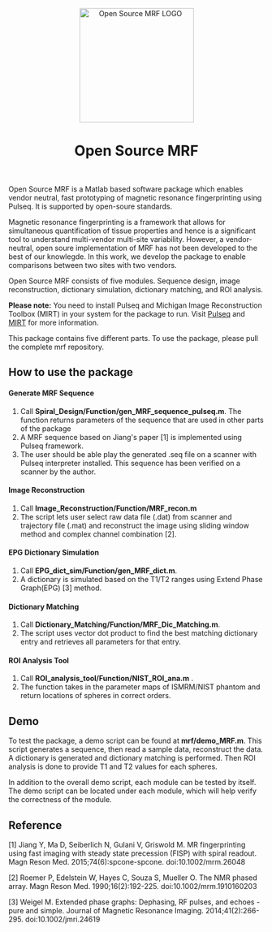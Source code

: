 <p align="center"> <a>
    <img title="Open Source MRF LOGO" src="https://github.com/imr-framework/imr-framework.github.io/blob/master/img/portfolio/mrf.png" width="225">
  </a></p>
<h1 align="center"> Open Source MRF </h1> <br>

Open Source MRF is a Matlab based software package which enables vendor neutral, fast prototyping of magnetic resonance fingerprinting using Pulseq. It is supported by open-soure standards. 

Magnetic resonance fingerprinting is a framework that allows for simultaneous quantification of tissue properties and hence is a significant tool to understand multi-vendor multi-site variability. However, a vendor-neutral, open soure implementation of MRF has not been developed to the best of our knowlegde. In this work, we develop the package to enable comparisons between two sites with two vendors. 

Open Source MRF consists of five modules. Sequence design, image reconstruction, dictionary simulation, dictionary matching, and ROI analysis.

**Please note:** You need to install Pulseq and Michigan Image Reconstruction Toolbox (MIRT) in your system for the package to run. Visit [Pulseq](http://pulseq.github.io/) and [MIRT](https://web.eecs.umich.edu/~fessler/code/) for more information.   

This package contains five different parts. To use the package, please pull the complete mrf repository. 

## How to use the package
#### Generate MRF Sequence 
1. Call **Spiral_Design/Function/gen_MRF_sequence_pulseq.m**. The function returns parameters of the sequence that are used in other parts of the package
2. A MRF sequence based on Jiang's paper [1] is implemented using Pulseq framework.  
3. The user should be able play the generated .seq file on a scanner with Pulseq interpreter installed. This sequence has been verified    on a scanner by the author. 

#### Image Reconstruction
1. Call **Image_Reconstruction/Function/MRF_recon.m**
2. The script lets user select raw data file (.dat) from scanner and trajectory file (.mat) and reconstruct the image using sliding         window method and complex channel combination [2].  

#### EPG Dictionary Simulation
1. Call **EPG_dict_sim/Function/gen_MRF_dict.m**.
2. A dictionary is simulated based on the T1/T2 ranges using Extend Phase Graph(EPG) [3] method.

#### Dictionary Matching
1. Call **Dictionary_Matching/Function/MRF_Dic_Matching.m**.
2. The script uses vector dot product to find the best matching dictionary entry and retrieves all parameters for that entry. 

#### ROI Analysis Tool
1. Call **ROI_analysis_tool/Function/NIST_ROI_ana.m** .
2. The function takes in the parameter maps of ISMRM/NIST phantom and return locations of spheres in correct orders.

## Demo
To test the package, a demo script can be found at **mrf/demo_MRF.m**. This script generates a sequence, then read a sample data,       reconstruct the data. A dictionary is generated and dictionary matching is performed. Then ROI analysis is done to provide T1 and T2 values for each spheres.  

In addition to the overall demo script, each module can be tested by itself. The demo script can be located under each module, which will help verify the correctness of the module. 

## Reference
[1] Jiang Y, Ma D, Seiberlich N, Gulani V, Griswold M. MR fingerprinting using fast imaging with steady state precession (FISP) with spiral readout. Magn Reson Med. 2015;74(6):spcone-spcone. doi:10.1002/mrm.26048

[2] Roemer P, Edelstein W, Hayes C, Souza S, Mueller O. The NMR phased array. Magn Reson Med. 1990;16(2):192-225. doi:10.1002/mrm.1910160203

[3] Weigel M. Extended phase graphs: Dephasing, RF pulses, and echoes - pure and simple. Journal of Magnetic Resonance Imaging. 2014;41(2):266-295. doi:10.1002/jmri.24619



